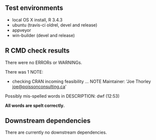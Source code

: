 ## Test environments

* local OS X install, R 3.4.3
* ubuntu (travis-ci oldrel, devel and release)
* appveyor
* win-builder (devel and release)

## R CMD check results

There were no ERRORs or WARNINGs.

There was 1 NOTE:

* checking CRAN incoming feasibility ... NOTE
Maintainer: 'Joe Thorley <joe@poissonconsulting.ca>'

Possibly mis-spelled words in DESCRIPTION:
  dwf (12:53)
  
**All words are spelt correctly.**

## Downstream dependencies

There are currently no downstream dependencies.
